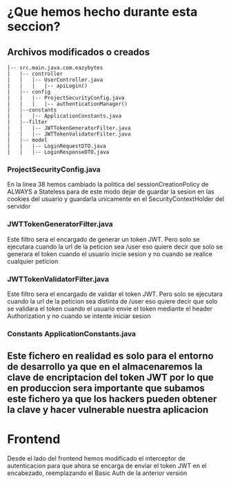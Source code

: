 # ¿Que hemos hecho durante esta seccion?

## Archivos modificados o creados
```
|-- src.main.java.com.eazybytes
|   |-- controller
|   |   |-- UserController.java
|   |   |   |-- apiLogin()
|   |-- config
|   |   |-- ProjectSecurityConfig.java
|   |   |   |-- authenticationManager()
|   |--constants
|   |   |-- ApplicationConstants.java
|   |--filter
|   |   |-- JWTTokenGeneratorFilter.java
|   |   |-- JWTTokenValidatorFilter.java
|   |-- model
|   |   |-- LoginRequestDTO.java
|   |   |-- LoginResponseDTO.java
```
### ProjectSecurityConfig.java
En la linea 38 hemos cambiado la politica del sessionCreationPolicy de ALWAYS a Stateless para de este modo dejar de 
guardar la sesion en las cookies del usuario y guardarla unicamente en el SecurityContextHolder del servidor
### JWTTokenGeneratorFilter.java
Este filtro sera el encargado de generar un token JWT. Pero solo se ejecutara cuando la url de la peticion sea /user
eso quiere decir que solo se generara el token cuando el usuario inicie sesion y no cuando se realice cualquier peticion
### JWTTokenValidatorFilter.java
Este filtro sera el encargado de validar el token JWT. Pero solo se ejecutara cuando la url de la peticion sea distinta de /user
eso quiere decir que solo se validara el token cuando el usuario envie el token mediante el header Authorization y no cuando se intente
iniciar sesion

### Constants ApplicationConstants.java
Este fichero en realidad es solo para el entorno de desarrollo ya que en el almacenaremos la clave de encriptacion del token JWT
por lo que en produccion sera importante que subamos este fichero ya que los hackers pueden obtener la clave y hacer
vulnerable nuestra aplicacion
---

# Frontend
Desde el lado del frontend hemos modificado el interceptor de autenticacion para que ahora se encarga de enviar
el token JWT en el encabezado, reemplazando el Basic Auth de la anterior versión